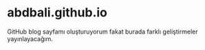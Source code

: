 # abdbali.github.io
GitHub blog sayfamı oluşturuyorum fakat burada farklı geliştirmeler yayınlayacağım.
